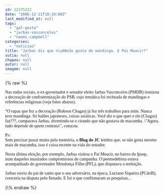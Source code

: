```yaml
---
id: 12375322
date: "2006-12-21T18:10:00Z"
last_modified_at: null
tags:
  - "gal-gosta"
  - "jarbas-vasconcelos"
  - "naomi-campbell"
categories:
  - "noticias"
title: "Jarbas diz que n\u00e3o gosta de mandinga. E Pai Moacir?"
sutia: null
chapeu: null
autor: null
imagem: null
---
```

{\% raw %}
<p><P><FONT face=Verdana>Nas rodas sociais, o ex-governador e senador eleito Jarbas Vasconcelos (PMDB)&nbsp;ironizou a decoração de confraternização do PSB, cujo temática foi recheada de mandingas e referências religiosas (veja fotos abaixo).</FONT></P></p>
<p><P><FONT face=Verdana>“O rapaz que fez a decoração (Robson Chagas) já fez três trabalhos para mim. Nunca teve mandinga. Só balões japoneses, coisas asiáticas. Você diz o que quer e ele (Chagas) faz???, comparava Jarbas, divertindo-se e citando que não gostava de macumba. \"Agora, tudo depende de quem contrata\", cutucou.</FONT></P></p>
<p><P><FONT face=Verdana>Ps: <BR>Sem precisar puxar muito pela memória, o <STRONG>Blog do</STRONG> <STRONG>JC</STRONG> lembra que, se não gosta mesmo mais de macumba, isso é coisa recente na vida do senador. </FONT></P></p>
<p><P><FONT face=Verdana>Nesta última eleição, por exemplo, Jarbas&nbsp;visitou o Pai Moacir, no bairro do Ipsep, num&nbsp;daqueles inusitados compromissos de campanha.&nbsp;O peemedebista&nbsp;estava acompanhado do governador Mendonça Filho (PFL), que disputava a&nbsp;reeleição.&nbsp;</FONT></P></p>
<p><P><FONT face=Verdana>Jarbas&nbsp;ouviu do pai de santo que o seu adversário, na época, Luciano Siqueira (PCdoB), cresceria na disputa pelo Senado. E foi o que&nbsp;confirmaram as pesquisas...</FONT></P> </p>
{\% endraw %}